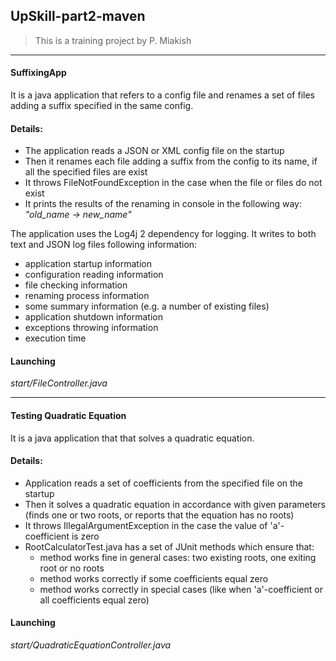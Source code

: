 UpSkill-part2-maven
-------------------
> This is a training project by P. Miakish

***

#### SuffixingApp

It is a java application that refers to a config file and renames a set of files adding a suffix specified in the same config.

#### Details:

- The application reads a JSON or XML config file on the startup
- Then it renames each file adding a suffix from the config to its name, if all the specified files are exist
- It throws FileNotFoundException in the case when the file or files do not exist
- It prints the results of the renaming in console in the following way: _"old_name -> new_name"_

The application uses the Log4j 2 dependency for logging. It writes to both text and JSON log files  following information:
- application startup information
- configuration reading information 
- file checking information
- renaming process information
- some summary information (e.g. a number of existing files)
- application shutdown information
- exceptions throwing information 
- execution time

#### Launching

_start/FileController.java_

***

#### Testing Quadratic Equation

It is a java application that that solves a quadratic equation.

#### Details:

- Application reads a set of coefficients from the specified file on the startup
- Then it solves a quadratic equation in accordance with given parameters (finds one or two roots, or reports that the equation has no roots)
- It throws IllegalArgumentException in the case the value of 'a'-coefficient is zero
- RootCalculatorTest.java has a set of JUnit methods which ensure that:
	- method works fine in general cases: two existing roots, one exiting root or no roots
	- method works correctly if some coefficients equal zero
	- method works correctly in special cases (like when 'a'-coefficient or all coefficients equal zero)

#### Launching

_start/QuadraticEquationController.java_